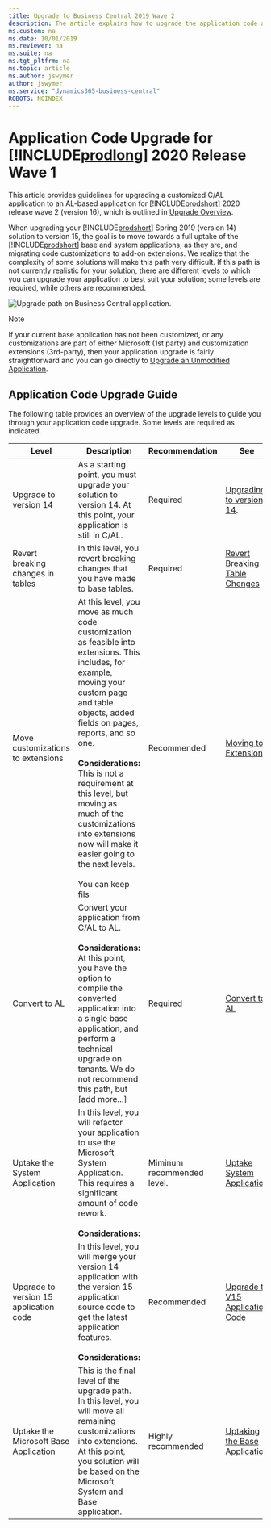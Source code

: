 ```yaml
---
title: Upgrade to Business Central 2019 Wave 2
description: The article explains how to upgrade the application code and how to merge code from different versions of the application.
ms.custom: na
ms.date: 10/01/2019
ms.reviewer: na
ms.suite: na
ms.tgt_pltfrm: na
ms.topic: article
ms.author: jswymer
author: jswymer
ms.service: "dynamics365-business-central"
ROBOTS: NOINDEX
---
```

# Application Code Upgrade for [!INCLUDE[prodlong](../developer/includes/prodlong.md)] 2020 Release Wave 1
<!--
> [!IMPORTANT]  
> [!INCLUDE[vnext_preview](../developer/includes/vnext_preview.md)] 
>
> Please note that this topic is a draft in progress. We are still working on adding more details to the steps described in this topic.
-->
This article provides guidelines for upgrading a customized C/AL application to an AL-based application for [!INCLUDE[prodshort](../developer/includes/prodshort.md)] 2020 release wave 2 (version 16), which is outlined in [Upgrade Overview](upgrade-overview-v15.md#upgradepath). 

When upgrading your [!INCLUDE[prodshort](../developer/includes/prodshort.md)] Spring 2019 (version 14) solution to version 15, the goal is to move towards a full uptake of the [!INCLUDE[prodshort](../developer/includes/prodshort.md)] base and system applications, as they are, and migrating code customizations to add-on extensions. We realize that the complexity of some solutions will make this path very difficult. If this path is not currently realistic for your solution, there are different levels to which you can upgrade your application to best suit your solution; some levels are required, while others are recommended.

![Upgrade path on Business Central application.](../developer/media/bc15-application-code-upgrade-path.png "Upgrade paths")

> [!NOTE]
> If your current base application has not been customized, or any customizations are part of either Microsoft (1st party) and customization extensions (3rd-party), then your application upgrade is fairly straightforward and you can go directly to [Upgrade an Unmodified Application](upgrade-unmodified-application.md).

## Application Code Upgrade Guide

The following table provides an overview of the upgrade levels to guide you through your application code upgrade. Some levels are required as indicated.

|Level|Description|Recommendation|See|
|-----|-----------|--------------|---|
|Upgrade to version 14|As a starting point, you must upgrade your solution to version 14. At this point, your application is still in C/AL.|Required|[Upgrading to version 14](upgrading-to-business-central-on-premises.md).|
|Revert breaking changes in tables|In this level, you revert breaking changes that you have made to base tables.|Required|[Revert Breaking Table Chenges](upgrade-revert-system-application-object-customizations.md)|
|Move customizations to extensions|At this level, you move as much code customization as feasible into extensions. This includes, for example, moving your custom page and table objects, added fields on pages, reports, and so one.<br /><br />**Considerations:**<br />This is not a requirement at this level, but moving as much of the customizations into extensions now will make it easier going to the next levels.<br/><br/>You can keep fils|Recommended|[Moving to Extensions](../developer/devenv-uplift-to-extensions.md)|
|Convert to AL|Convert your application from C/AL to AL.<br /><br />**Considerations:**<br /> At this point, you have the option to compile the converted application into a single base application, and perform a technical upgrade on tenants. We do not recommend this path, but [add more...]|Required|[Convert to AL](devenv-code-conversion.md)|
|Uptake the System Application|In this level, you will refactor your application to use the Microsoft System Application.<br /> This requires a significant amount of code rework.<br /><br />**Considerations:**<br /> |Miminum recommended level.|[Uptake System Application](upgrade-system-application-v14-v15.md)|
|Upgrade to version 15 application code |In this level, you will merge your version 14 application with the version 15 application source code to get the latest application features. <br /><br />**Considerations:**<br />|Recommended|[Upgrade to V15 Application Code](upgrade/upgrade-hybrid-upgrade-v14-v15.md)|
|Uptake the Microsoft Base Application|This is the final level of the upgrade path. In this level, you will move all remaining customizations into extensions. At this point, you solution will be based on the Microsoft System and Base application.|Highly recommended|[Uptaking the Base Application](upgrade/upgrade-full-upgrade-v14-v15.md)|


<!--
## Upgrade an unmodified [!INCLUDE[prodshort](../developer/includes/prodshort.md)] application

Use this scenario if you have a Business Central application that does not include any code customization in C/AL. Customizations, if any, are done by extensions, which can be Microsoft (1st party) extensions and custom extensions (3rd party). With this upgrade, you will replace the C/AL base application with the new Business Central version 15 base application extension and the system application. The result will be a fully upgraded application and platform on [!INCLUDE[prodshort](../developer/includes/prodshort.md)] 2019 release wave 2.

 ![Upgrade on unmodified Business Central application.](../developer/media/bc15-upgrade-unmodified-app.png "Upgrade on unmodified Business Central application") 

For more information, see [Upgrading an Unmodified Application](upgrade-unmodified-application.md). 

## Technical upgrade of a custom application to version 15 platform

Use this process when you have a customized Business Central application that you want to upgrade to the [!INCLUDE[prodshort](../developer/includes/prodshort.md)] 2019 release wave 2 platform. This will not upgrade the application to the latest version. With this process, you will convert the entire application from C/AL to an base application extension.


 ![Upgrade on customized Business Central application.](../developer/media/bc15-upgrade-customized-app.png "Upgrade on customize Business Central application")  


For more information, see [Technical Upgrade](upgrade-technical-upgrade-v14-v15.md).


## Upgrade Customized Application to the Microsoft System Application

Use this process when you have a customized Business Central application that you want to upgrade to use the Microsoft System Application and the version 15 platform. With this process, you will convert the entire application from C/AL to AL and refactor to use the System Application  extension.

!["Upgrade to system application in Business Central.](../developer/media/bc15-system-application-upgrade-customized-app.png "Upgrade to system application in Business Central")  

For more information, see [Upgrade to the System Application](upgrade-system-application-v14-v15.md). 


## Upgrade Customized Application to the Microsoft Base Application

Use this process when you have a customized Business Central application that you want to upgrade to the Business Central Wave 2 application and platform. With this process, you will convert the entire application from C/AL to AL and refactor to use the system application layer extension.

 ![Upgrade on customized Business Central application.](../developer/media/bc15-full-upgrade-customized-app.png "Upgrade on customize Business Central application")  

For more information, see [Upgrade to the Microsoft Base Application](upgrade-full-upgrade-v14-v15.md). 
-->
<!--
## New and changed application features

There a several new and changed platform application features available in [!INCLUDE[prodshort](../developer/includes/prodshort.md)] April 2019 release wave2 for users, administrators, and developers. For an overview of these features, see [Overview of Dynamics 365 Business Central 2019 release wave 2](/dynamics365-release-plan/2019wave2/dynamics365-business-central/).

To take advantage of these all these features, you will have to perform an application code upgrade, not just a technical (platform) upgrade.  -->

<!--
### Prerequisites

1. Upgrade to Business Central Spring 2019.

### Task 1: Convert your application from C/AL to AL

The first thing to do is convert your solution from C/AL to AL. For more information, see [Code Conversion from C/AL to AL](devenv-code-conversion.md).
<!--
1. Export all objects except system objects to txt in new syntax for AL. For this, I used Development Shell run as an admin:

    ```
    Export-NAVApplicationObject -DatabaseServer navdevvm-0127\bcdemo -DatabaseName "Demo Database BC (14-0)" -ExportToNewSyntax -Path "c:\exporttoal\expoertedbc14app.txt" -Filter 'Id=1..1999999999'
    ```

    <!-- 
    Optionally, omit the text objects:


    ```
    Export-NAVApplicationObject -DatabaseServer navdevvm-0127\bcdemo -DatabaseName "Demo Database BC (14-0)" -ExportToNewSyntax -Path "c:\exporttoal\expoertedbc14app.txt" -Filter 'Id=1..129999'
    ```
    
    ```
    Export-NAVApplicationObject -DatabaseServer navdevvm-0127\bcdemo -DatabaseName "Demo Database BC (14-0)" -ExportToNewSyntax -Path "c:\exporttoal\expoertedbc14app.txt" -Filter 'Id=140000..1999999999'
    ```
    
    There is a switch that you can set to tartget the runtime to 4.0. You should set this so you will not get so many warnings.  This is not documented yet.

2. If you have custom .NET add-ins, create a declaration file (.al). I created a small file called mydotnet.al

    ```
    dotnet
    {
        assembly("Microsoft.Dynamics.Nav.Client.BusinessChart")
        {
            type("Microsoft.Dynamics.Nav.Client.BusinessChart.BusinessChartAddIn";"Microsoft.Dynamics.Nav.Client.BusinessChart")
            {
                IsControlAddIn = true;
            }
        }
    
        assembly("Microsoft.Dynamics.Nav.Client.TimelineVisualization")
        {
            type("Microsoft.Dynamics.Nav.Client.TimelineVisualization.InteractiveTimelineVisualizationAddIn";"Microsoft.Dynamics.Nav.Client.TimelineVisualization")
            {
                IsControlAddIn = true;
            }
        }
    }
    ```
3. Start command prompt as administrator, navigate to txt2al.exe, and run the following command to convert to *.al. By default, the location is C:\Program Files (x86)\Microsoft Dynamics 365 Business Central\140\RoleTailored Client

    ```      
    txt2al --source=C:\exporttoal\expoertedbc14app2.txt --target=C:\exporttoal\al2 --injectDotNetAddIns --dotNetAddInsPackage=C:\exporttoal\dotnet\mydotnet.al
    ```      

    This will create separate al file for each object.

3. Create a new application database on BC 15. Use the New-NAVApplicationDatabase cmdlet of the Administration Shell:

    ```
    New-NAVApplicationDatabase -DatabaseServer navdevvm-0127\BCDEMO -DatabaseName MyTest15Db
    ```
4. Connect to BC 15 server Instance to the database.
5. Create a project for application in VS Code.

    - Connect to the BC 15 Server instance.
6. Modify the app.json:

    - Set the `id`:

        ```
          "id": "437dbf0e-84ff-417a-965d-ed2bb9650972",
          "name": "BaseApp",
          "publisher": "Microsoft",
          "version": "15.0.34982.0"
        ```
    - Set the target in the app.json to OnPrem.
    - In the app.json change the `idRange` to include all the IDs (leave blank).
    - Delete the values in the `dependencies` parameter  
7. Manually copy the system (platform) symbols extension (Microsoft_System_15.0.34942.0.app) to the **.alpackages** folder.

    This file is located in the 

    <!-- **Error:**

    I tried to us the Download Symbols command but could not because of error: {
    "resource": "/c:/Users/jswymer/Documents/AL/CusomtBaseApp2/app.json",
    "owner": "_generated_diagnostic_collection_name_#1",
    "code": "AL1045",
    "severity": 8,
    "message": "The package cache c:\\Users\\jswymer\\Documents\\AL\\CusomtBaseApp2\\./.alpackages could not be found.",
    "source": "AL",
    "startLineNumber": 1,
    "startColumn": 1,
    "endLineNumber": 1,
    "endColumn": 1
    -->
<!--
8. Modify the settings.json file in Visual Studio Code to include paths to .NET assemblies. Set the `"al.assemblyProbingPaths"` parameter:

    ```
        "al.assemblyProbingPaths": [
        "./.netpackages", "C:/Windows/Microsoft.NET/assembly", "C:/Program Files/Microsoft Dynamics 365 Business Central/150","C:/Program Files/Microsoft Dynamics 365 Business Central/150/service/Addins",
        "C:/NugetCache/NET_Framework_472_TargetingPack.4.7.03081.00",
        "C:/NugetCache/Microsoft.Nav.Platform.Main.14.0.28217",
        "C:/windows/assembly/GAC/ADODB", "C:/Program Files (x86)/Microsoft Dynamics 365 Business Central/150/RoleTailored Client"
    ],
    ```
8. Modify the **dotnet.al** file to remove all instances of "Version=14.0.0.0" for **Microsoft.Nav** assemblies and for the `DocumentFormat.OpenXml` assembly declaration, remove the `version` and `culture` keys and set `PublicKeyToken = '8fb06cb64d019a17'`.


    ```
    assembly("DocumentFormat.OpenXml")
    {
        PublicKeyToken = '8fb06cb64d019a17';

9. Make the following modifications to the application:
    1. Comment out code in the following objects:

        - AzureADUserManagement.Codeunit.al
    
            ```
                local procedure GetGraphUserPlans(var TempPlan: Record Plan temporary;var GraphUser: DotNet UserInfo;IncludePlansWithoutEntitlement: Boolean)
            var
                AssignedPlan: DotNet ServicePlanInfo;
                DirectoryRole: DotNet RoleInfo;
                ServicePlanIdValue: Variant;
                IsSystemRole: Boolean;
                HaveAssignedPlans: Boolean;
            begin
                TempPlan.Reset;
                TempPlan.DeleteAll;
        
                // Loop through assigned Azzure AD Plans
                foreach AssignedPlan in GraphUser.AssignedPlans do begin
                  HaveAssignedPlans := true;
                  if AssignedPlan.CapabilityStatus = 'Enabled' then begin
                    ServicePlanIdValue := AssignedPlan.ServicePlanId;
                    if IncludePlansWithoutEntitlement or IsNavServicePlan(ServicePlanIdValue) then
                      AddToTempPlan(ServicePlanIdValue,AssignedPlan.ServicePlanName,TempPlan);
                  end;
                end;
        
                // If there are no Azure AD Plans, loop through Azure AD Roles
                /* if not HaveAssignedPlans then
                  foreach DirectoryRole in Graph.GetUserRoles(GraphUser) do begin
                    Evaluate(IsSystemRole,Format(DirectoryRole.IsSystem));
                    if IncludePlansWithoutEntitlement or IsSystemRole then
                      AddToTempPlan(DirectoryRole.RoleTemplateId,DirectoryRole.DisplayName,TempPlan);
                  end; */
            end;
    
            ```
        - FlowSelectorTemplate.Page.al
    
            ```   
            usercontrol(FlowAddin;"Microsoft.Dynamics.Nav.Client.FlowIntegration")
            {
            ApplicationArea = Basic,Suite;
        
            trigger ControlAddInReady()
            begin
            /*                                 CurrPage.FlowAddin.Initialize(
                FlowServiceManagement.GetFlowUrl,FlowServiceManagement.GetLocale,
                AzureAdMgt.GetAccessToken(FlowServiceManagement.GetFlowARMResourceUrl,FlowServiceManagement.GetFlowResourceName,false),
                AzureAdMgt.GetAccessToken(FlowServiceManagement.GetAzureADGraphhResourceUrl,FlowServiceManagement.GetFlowResourceName,false),
                AzureAdMgt.GetAccessToken(FlowServiceManagement.GetMicrosoftGraphhResourceUrl,FlowServiceManagement.GetFlowResourceName,false));
    
            LoadTemplates;
    
            AddInReady := true; */
            end;
            ```   
            ```
        - FlowSelector.Page.al
    
            ```   
                group(Control3)
                {
                    ShowCaption = false;
                    Visible = IsUserReadyForFlow AND NOT IsErrorMessageVisible;
                    usercontrol(FlowAddin;"Microsoft.Dynamics.Nav.Client.FlowIntegration")
                    {
                        ApplicationArea = Basic,Suite;
    
                        trigger ControlAddInReady()
                        begin
                        /*     CurrPage.FlowAddin.Initialize(
                              FlowServiceManagement.GetFlowUrl,FlowServiceManagement.GetLocale,
                              AzureAdMgt.GetAccessToken(FlowServiceManagement.GetFlowARMResourceUrl,FlowServiceManagement.GetFlowResourceName,false),
                              AzureAdMgt.GetAccessToken(FlowServiceManagement.GetAzureADGraphhResourceUrl,FlowServiceManagement.GetFlowResourceName,false),
                              AzureAdMgt.GetAccessToken(FlowServiceManagement.GetMicrosoftGraphhResourceUrl,FlowServiceManagement.GetFlowResourceName,false));
    
                            LoadFlows;
    
                            AddInReady := true; */
                        end;
    
            ```          

   2. CodeViewer is no longer used. Either remove all references to it in the application (recommended) or copy the **CodeViewer** folder from the Addin folder of Business Central 140 RoleTailored client installation to the Add-ins folder of the Business Central 150 Server installation.

10. Build the extension package.

### Convert the test application to AL

At minimum, you must create an extension that contains the test libraries (CALTestLibraries.W1.fob) and test runner objects (CALTestRunner.fob). This is required for re-pubishing Microsoft extensions as part of the upgrade.. 
 
 Contains codeunits with generic and application-specific functions to reduce duplication of test code.
 
CALTestRunner.fob
 
 
1. If not already done, import the CALTestLibraries.W1.fob and CALTestRunner.fob files into the old database. Theese are available in the TestToolki folder of the installation DVD.

2. Export all test objects to a txt file in new syntax for AL. For this, I used Development Shell run as an admin:
    
      ```
      Export-NAVApplicationObject -DatabaseServer navdevvm-0127\bcdemo -DatabaseName "Demo Database BC (14-0)" -ExportToNewSyntax -Path "c:\exporttoal\expoertedbc14app.txt" -Filter 'Id=130000..139999'

3. Start command prompt as administrator, navigate to txt2al.exe, and run the following command to convert to *.al. By default, the location is C:\Program Files (x86)\Microsoft Dynamics 365 Business Central\140\RoleTailored Client

    ```      
    txt2al --source=C:\exporttoal --target=C:\exporttoal\al --dotNetAddInsPackage=C:\exporttoal\dotnet\mydotnet.al
    ```      
4. Create an Al project.

5. Connect to Business Central 15.0 Server instance.

5. Add the system symbols and custom base application extensions to the **.alpackages** folder of the project.

6. In the app.json, add a dependency on the custom base app.

    <!-- 
    I had to remove AppliedPaymentEntriesTest.Codeunit, BankPmtApplAlgorithm.Codeunit, BankPmtApplTolerance.Codeunit, GetSemiManualTestCodeunits.Page, LibraryAzureADUserMgmt.Codeunit, LibraryVerifyXMLSchema.Codeunit files because of errors I also had to comment out refereences to PermissionTestHelper in LibraryLowerPermissions.Codeunit.al-->
<!--
7. Build the project.

    Make a note of the name, ID, and publisher.

-->
<!--
### Task 2: Upgrade the application database to the version 15.0 platform
 
1. Make backup of the database.
2. Uninstall all extensions from the old tenants.

    Use the [!INCLUDE[adminshell](../developer/includes/adminshell.md)] for Business Central Spring 2019 (run as an adminstrator):

    ``` 
    Get-NAVAppInfo -ServerInstance bc140 -Tenant default | % { Uninstall-NAVApp -ServerInstance bc140 -Name $_.Name -Version $_.Version -Tenant default}
    ``` 
3. Unpublish all system and application symbols.

## Components

### <a name="BaseApplication"></a>Base Application

The base application contains the objects (such as table, pages, codeunits, and reports) that define the business logic and functionality of the solution. In version 14 and earlier, the base application also contained system objects that were not specifically related to the business logic. In version 15, the standard business objects are now included in the Microsoft Base Application extension, and the system objects have been moved to the System Application extension. 

### <a name="SystemApplication"></a>System Application

In version 15.0, application functionality that is not related to the business logic has been moved into separate modules that are combined into an extension known as the System Application. For an introduction to the System Application, see For more information, see [Overview of the System Application](../developer/devenv-system-application-overview.md).

### <a name="Symbols"></a>Symbols

Symbols are the application programming interface between AL code and C/AL code. Symbols enable the ability to reference C/AL objects from AL objects. Symbols are provided as an extension package, and are published to the server instance similar to application extensions, but not installed on tenants.

In version 14.0, with the base application being C/AL, there are three types of symbols: system, application, and test. System symbols contained references to the platform system objects. The application symbols contained references to the business application objects. The test symbols contained references to the test libraries used by Microsoft extensions.

In version 15, with the move to AL, the only symbols required are the system systems, which are still provided on the version 15.0 installation media (DVD).

### Customization extensions
Customization extensions are AL extensions that add functionality to the base application or system application. These extensions can be Microsoft (1st party) or 3rd party extensions. 3rd party extensions are extensions that your organization provides or extensions that are provided by others, such as from ISVs or from App Source.

## New and changed application features

There a several new and changed platform application features available in [!INCLUDE[prodshort](../developer/includes/prodshort.md)] April 2019 release wave2 for users, administrators, and developers. For an overview of these features, see [Overview of Dynamics 365 Business Central 2019 release wave 2](https://docs.microsoft.com/dynamics365-release-plan/2019wave2/dynamics365-business-central/).

To take advantage of these all these features, you will have to perform an application code upgrade, not just a technical (platform) upgrade.  
  
## See Also  
[Upgrading the Data](Upgrading-the-Data.md)   
[Upgrading to Business Central](upgrading-to-business-central.md)  
[[!INCLUDE[prodlong](../developer/includes/prodlong.md)] Upgrade Compatibility Matrix](upgrade-v14-v15-compatibility.md)  
